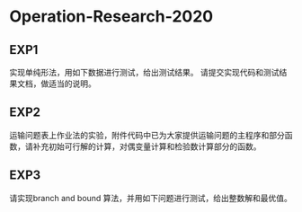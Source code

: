 # Operation-Research-2020

## EXP1
实现单纯形法，用如下数据进行测试，给出测试结果。
请提交实现代码和测试结果文档，做适当的说明。

## EXP2
运输问题表上作业法的实验，附件代码中已为大家提供运输问题的主程序和部分函数，请补充初始可行解的计算，对偶变量计算和检验数计算部分的函数。

## EXP3
请实现branch and bound 算法，并用如下问题进行测试，给出整数解和最优值。
